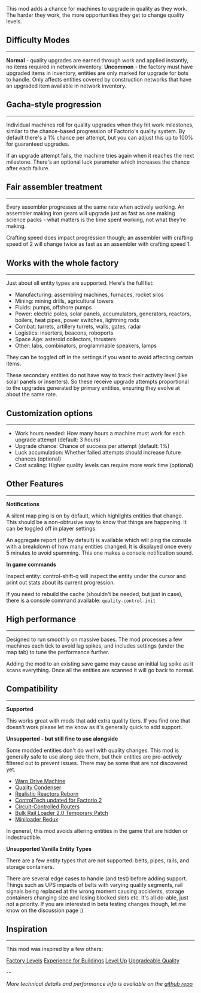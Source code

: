 This mod adds a chance for machines to upgrade in quality as they work. The harder they work, the more opportunities they get to change quality levels.

## Difficulty Modes
---

**Normal** - quality upgrades are earned through work and applied instantly, no items required in network inventory.
**Uncommon** - the factory must have upgraded items in inventory, entities are only marked for upgrade for bots to handle. Only affects entities covered by construction networks that have an upgraded item available in network inventory.

## Gacha-style progression
---
Individual machines roll for quality upgrades when they hit work milestones, similar to the chance-based progression of Factorio's quality system. By default there's a 1% chance per attempt, but you can adjust this up to 100% for guaranteed upgrades.

If an upgrade attempt fails, the machine tries again when it reaches the next milestone. There's an optional luck parameter which increases the chance after each failure.

## Fair assembler treatment
___
Every assembler progresses at the same rate when actively working. An assembler making iron gears will upgrade just as fast as one making science packs - what matters is the time spent working, not what they're making.

Crafting speed does impact progression though; an assembler with crafting speed of 2 will change twice as fast as an assembler with crafting speed 1.

## Works with the whole factory
___
Just about all entity types are supported. Here's the full list:

- Manufacturing: assembling machines, furnaces, rocket silos
- Mining: mining drills, agricultural towers
- Fluids: pumps, offshore pumps
- Power: electric poles, solar panels, accumulators, generators, reactors, boilers, heat pipes, power switches, lightning rods
- Combat: turrets, artillery turrets, walls, gates, radar
- Logistics: inserters, beacons, roboports
- Space Age: asteroid collectors, thrusters
- Other: labs, combinators, programmable speakers, lamps

They can be toggled off in the settings if you want to avoid affecting certain items.

These secondary entities do not have way to track their activity level (like solar panels or inserters). So these receive upgrade attempts proportional to the upgrades generated by primary entities, ensuring they evolve at about the same rate.

## Customization options
---

- Work hours needed: How many hours a machine must work for each upgrade attempt (default: 3 hours)
- Upgrade chance: Chance of success per attempt (default: 1%)
- Luck accumulation: Whether failed attempts should increase future chances (optional)
- Cost scaling: Higher quality levels can require more work time (optional)

## Other Features
---
**Notifications**

A silent map ping is on by default, which highlights entities that change. This should be a non-obtrusive way to know that things are happening. It can be toggled off in player settings.

An aggregate report (off by default) is available which will ping the console with a breakdown of how many entities changed. It is displayed once every 5 minutes to avoid spamming. This one makes a console notification sound.

**In game commands**

Inspect entity: control-shift-q will inspect the entity under the cursor and print out stats about its current progression.

If you need to rebuild the cache (shouldn't be needed, but just in case), there is a console command available: `quality-control-init`

## High performance
---

Designed to run smoothly on massive bases. The mod processes a few machines each tick to avoid lag spikes, and includes settings (under the map tab) to tune the performance further.

Adding the mod to an existing save game may cause an initial lag spike as it scans everything. Once all the entities are scanned it will go back to normal.

## Compatibility
---

**Supported**

This works great with mods that add extra quality tiers. If you find one that doesn't work please let me know as it's generally quick to add support.

**Unsupported - but still fine to use alongside**

Some modded entities don't do well with quality changes. This mod is generally safe to use along side them, but their entities are pro-actively filtered out to prevent issues. There may be some that are not discovered yet.

- [Warp Drive Machine](https://mods.factorio.com/mod/Warp-Drive-Machine)
- [Quality Condenser](https://mods.factorio.com/mod/quality-condenser)
- [Realistic Reactors Reborn](https://mods.factorio.com/mod/RealisticReactorsReborn)
- [ControlTech updated for Factorio 2](https://mods.factorio.com/mod/fct-ControlTech)
- [Circuit-Controlled Routers](https://mods.factorio.com/mod/router)
- [Bulk Rail Loader 2.0 Temporary Patch](https://mods.factorio.com/mod/railloader2-patch)
- [Miniloader Redux](https://mods.factorio.com/mod/miniloader-redux)

In general, this mod avoids altering entities in the game that are hidden or indestructible.


**Unsupported Vanilla Entity Types**

There are a few entity types that are not supported: belts, pipes, rails, and storage containers.

There are several edge cases to handle (and test) before adding support. Things such as UPS impacts of belts with varying quality segments, rail signals being replaced at the wrong moment causing accidents, storage containers changing size and losing blocked slots etc. It's all do-able, just not a priority. If you are interested in beta testing changes though, let me know on the discussion page :)


## Inspiration
___

This mod was inspired by a few others:

[Factory Levels](https://mods.factorio.com/mod/factory-levels)
[Experience for Buildings](https://mods.factorio.com/mod/xp-for-buildings)
[Level Up](https://mods.factorio.com/mod/levelup)
[Upgradeable Quality](https://mods.factorio.com/mod/upgradeable-quality)

--

*More technical details and performance info is available on the [github repo](https://github.com/aarons/factorio-quality-control)*
